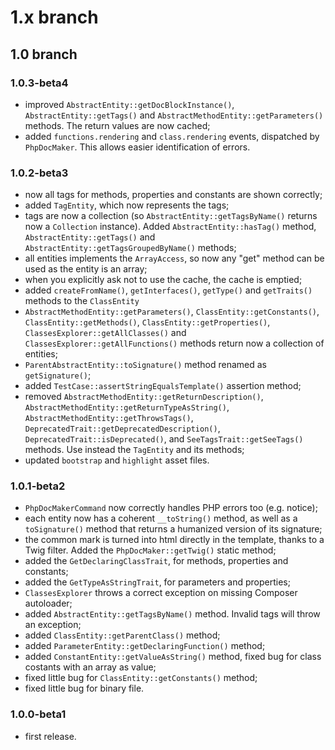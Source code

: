 # 1.x branch
## 1.0 branch
### 1.0.3-beta4
* improved `AbstractEntity::getDocBlockInstance()`, `AbstractEntity::getTags()`
    and `AbstractMethodEntity::getParameters()` methods. The return values are
    now cached;
* added `functions.rendering` and `class.rendering` events, dispatched by
    `PhpDocMaker`. This allows easier identification of errors.

### 1.0.2-beta3
* now all tags for methods, properties and constants are shown correctly;
* added `TagEntity`, which now represents the tags;
* tags are now a collection (so `AbstractEntity::getTagsByName()` returns now a
    `Collection` instance). Added `AbstractEntity::hasTag()` method,
    `AbstractEntity::getTags()` and `AbstractEntity::getTagsGroupedByName()` methods;
* all entities implements the `ArrayAccess`, so now any "get" method can be used
    as the entity is an array;
* when you explicitly ask not to use the cache, the cache is emptied;
* added `createFromName()`, `getInterfaces()`, `getType()` and `getTraits()`
    methods to the `ClassEntity`
* `AbstractMethodEntity::getParameters()`, `ClassEntity::getConstants()`,
    `ClassEntity::getMethods()`, `ClassEntity::getProperties()`,
    `ClassesExplorer::getAllClasses()` and `ClassesExplorer::getAllFunctions()`
    methods return now a collection of entities;
* `ParentAbstractEntity::toSignature()` method renamed as `getSignature()`;
* added `TestCase::assertStringEqualsTemplate()` assertion method;
* removed `AbstractMethodEntity::getReturnDescription()`,
    `AbstractMethodEntity::getReturnTypeAsString()`,
    `AbstractMethodEntity::getThrowsTags()`,
    `DeprecatedTrait::getDeprecatedDescription()`, `DeprecatedTrait::isDeprecated()`,
    and `SeeTagsTrait::getSeeTags()` methods. Use instead the `TagEntity`
    and its methods;
* updated `bootstrap` and `highlight` asset files.

### 1.0.1-beta2
* `PhpDocMakerCommand` now correctly handles PHP errors too (e.g. notice);
* each entity now has a coherent `__toString()` method, as well as a
    `toSignature()` method that returns a humanized version of its signature;
* the common mark is turned into html directly in the template, thanks to a Twig
    filter. Added the `PhpDocMaker::getTwig()` static method;
* added the `GetDeclaringClassTrait`, for methods, properties and constants;
* added the `GetTypeAsStringTrait`, for parameters and properties;
* `ClassesExplorer` throws a correct exception on missing Composer autoloader;
* added `AbstractEntity::getTagsByName()` method. Invalid tags will throw an exception;
* added `ClassEntity::getParentClass()` method;
* added `ParameterEntity::getDeclaringFunction()` method;
* added `ConstantEntity::getValueAsString()` method, fixed bug for class costants
    with an array as value;
* fixed little bug for `ClassEntity::getConstants()` method;
* fixed little bug for binary file.

### 1.0.0-beta1
* first release.

